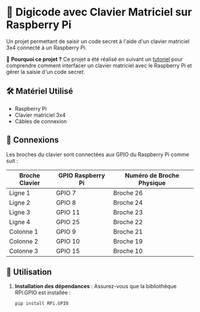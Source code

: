 # 🔢 Digicode avec Clavier Matriciel sur Raspberry Pi

Un projet permettant de saisir un code secret à l'aide d'un clavier matriciel 3x4 connecté à un Raspberry Pi.

🔎 **Pourquoi ce projet ?**
Ce projet a été réalisé en suivant un [tutoriel](https://raspberrypi-tutorials.fr/connecter-un-clavier-raspberry-pi-code-lock/) pour comprendre comment interfacer un clavier matriciel avec le Raspberry Pi et gérer la saisie d'un code secret.

## 🛠️ Matériel Utilisé
- Raspberry Pi 
- Clavier matriciel 3x4
- Câbles de connexion 

## 🔌 Connexions
Les broches du clavier sont connectées aux GPIO du Raspberry Pi comme suit :

| Broche Clavier | GPIO Raspberry Pi | Numéro de Broche Physique |
|----------------|-------------------|---------------------------|
| Ligne 1        | GPIO 7            | Broche 26                 |
| Ligne 2        | GPIO 8            | Broche 24                 |
| Ligne 3        | GPIO 11           | Broche 23                 |
| Ligne 4        | GPIO 25           | Broche 22                 |
| Colonne 1      | GPIO 9            | Broche 21                 |
| Colonne 2      | GPIO 10           | Broche 19                 |
| Colonne 3      | GPIO 15           | Broche 10                 |

## 🚀 Utilisation
1. **Installation des dépendances** :
   Assurez-vous que la bibliothèque RPi.GPIO est installée :
   ```bash
   pip install RPi.GPIO
